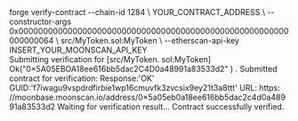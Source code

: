 <div id="termynal" data-termynal>
    <span data-ty="input"><span class="file-path"></span>forge verify-contract --chain-id 1284 \</span>
    <span data-ty>YOUR_CONTRACT_ADDRESS \</span>
    <span data-ty>--constructor-args 0x0000000000000000000000000000000000000000000000000000000000000064 \</span>
    <span data-ty>src/MyToken.sol:MyToken \</span>
    <span data-ty>--etherscan-api-key INSERT_YOUR_MOONSCAN_API_KEY</span>
    <br>
    <span data-ty>Submitting verification for [src/MyToken. sol:MyToken] Ok("0×5A05EBOA18ee616bb5dac2C4D0a48991a83533d2" ) .</span>
    <span data-ty>Submitted contract for verification:</span>
    <span data-ty>        Response:'OK'</span>
    <span data-ty>        GUID:'f7iwagu9vspdrdfirbie1wp16cmuvfk3zvcsix9ey21t3a8ttt'</span>
    <span data-ty>        URL: https: //moonbase.moonscan.io/address/0×5a05eb0a18ee616bb5dac2c4d0a48991a83533d2</span>
    <span data-ty>Waiting for verification result...</span>
    <span data-ty>Contract successfully verified.</span>
    <span data-ty="input"><span class="file-path"></span></span>
</div>
